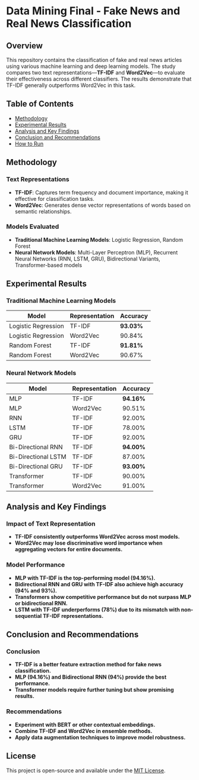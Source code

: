 # Data Mining Final - Fake News and Real News Classification

## Overview
This repository contains the classification of fake and real news articles using various machine learning and deep learning models. The study compares two text representations—**TF-IDF** and **Word2Vec**—to evaluate their effectiveness across different classifiers. The results demonstrate that TF-IDF generally outperforms Word2Vec in this task.

## Table of Contents
- [Methodology](#methodology)
- [Experimental Results](#experimental-results)
- [Analysis and Key Findings](#analysis-and-key-findings)
- [Conclusion and Recommendations](#conclusion-and-recommendations)
- [How to Run](#how-to-run)

## Methodology

### Text Representations
- **TF-IDF**: Captures term frequency and document importance, making it effective for classification tasks.
- **Word2Vec**: Generates dense vector representations of words based on semantic relationships.

### Models Evaluated
- **Traditional Machine Learning Models**: Logistic Regression, Random Forest
- **Neural Network Models**: Multi-Layer Perceptron (MLP), Recurrent Neural Networks (RNN, LSTM, GRU), Bidirectional Variants, Transformer-based models

## Experimental Results

### Traditional Machine Learning Models
| Model | Representation | Accuracy |
|--------|---------------|-----------|
| Logistic Regression | TF-IDF | **93.03%** |
| Logistic Regression | Word2Vec | 90.84% |
| Random Forest | TF-IDF | **91.81%** |
| Random Forest | Word2Vec | 90.67% |

### Neural Network Models
| Model | Representation | Accuracy |
|--------|---------------|-----------|
| MLP | TF-IDF | **94.16%** |
| MLP | Word2Vec | 90.51% |
| RNN | TF-IDF | 92.00% |
| LSTM | TF-IDF | 78.00% |
| GRU | TF-IDF | 92.00% |
| Bi-Directional RNN | TF-IDF | **94.00%** |
| Bi-Directional LSTM | TF-IDF | 87.00% |
| Bi-Directional GRU | TF-IDF | **93.00%** |
| Transformer | TF-IDF | 90.00% |
| Transformer | Word2Vec | 91.00% |

## Analysis and Key Findings

### Impact of Text Representation
- **TF-IDF consistently outperforms Word2Vec across most models.**
- **Word2Vec may lose discriminative word importance when aggregating vectors for entire documents.**

### Model Performance
- **MLP with TF-IDF is the top-performing model (94.16%).**
- **Bidirectional RNN and GRU with TF-IDF also achieve high accuracy (94% and 93%).**
- **Transformers show competitive performance but do not surpass MLP or bidirectional RNN.**
- **LSTM with TF-IDF underperforms (78%) due to its mismatch with non-sequential TF-IDF representations.**

## Conclusion and Recommendations

### Conclusion
- **TF-IDF is a better feature extraction method for fake news classification.**
- **MLP (94.16%) and Bidirectional RNN (94%) provide the best performance.**
- **Transformer models require further tuning but show promising results.**

### Recommendations
- **Experiment with BERT or other contextual embeddings.**
- **Combine TF-IDF and Word2Vec in ensemble methods.**
- **Apply data augmentation techniques to improve model robustness.**

## License
This project is open-source and available under the [MIT License](LICENSE).

